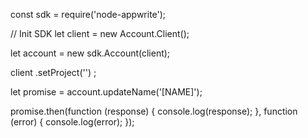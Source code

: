 const sdk = require('node-appwrite');

// Init SDK
let client = new Account.Client();

let account = new sdk.Account(client);

client
    .setProject('')
;

let promise = account.updateName('[NAME]');

promise.then(function (response) {
    console.log(response);
}, function (error) {
    console.log(error);
});